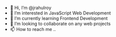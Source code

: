 - 👋 Hi, I’m @jrahulroy
- 👀 I’m interested in JavaScript Web Development
- 🌱 I’m currently learning Frontend Development
- 💞️ I’m looking to collaborate on any web projects
- 📫 How to reach me ..

<!---
jrahulroy/jrahulroy is a ✨ special ✨ repository because its `README.md` (this file) appears on your GitHub profile.
You can click the Preview link to take a look at your changes.
--->
